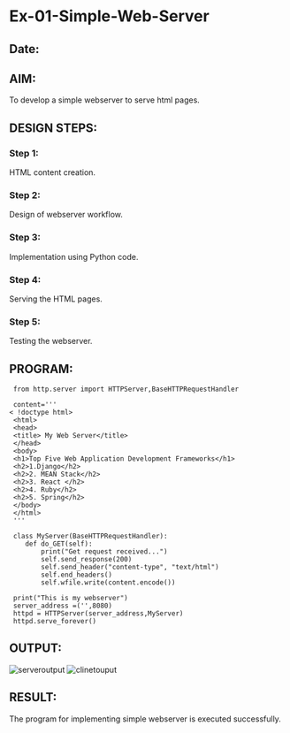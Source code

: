# Ex-01-Simple-Web-Server
## Date:

## AIM:
To develop a simple webserver to serve html pages.

## DESIGN STEPS:
### Step 1: 
HTML content creation.

### Step 2:
Design of webserver workflow.

### Step 3:
Implementation using Python code.

### Step 4:
Serving the HTML pages.

### Step 5:
Testing the webserver.

## PROGRAM:
```
 from http.server import HTTPServer,BaseHTTPRequestHandler

 content='''
< !doctype html>
 <html>
 <head>
 <title> My Web Server</title>
 </head>
 <body>
 <h1>Top Five Web Application Development Frameworks</h1>
 <h2>1.Django</h2>
 <h2>2. MEAN Stack</h2>
 <h2>3. React </h2>
 <h2>4. Ruby</h2>
 <h2>5. Spring</h2>
 </body>
 </html>
 '''

 class MyServer(BaseHTTPRequestHandler):
    def do_GET(self):
        print("Get request received...")
        self.send_response(200) 
        self.send_header("content-type", "text/html")       
        self.end_headers()
        self.wfile.write(content.encode())

 print("This is my webserver") 
 server_address =('',8080)
 httpd = HTTPServer(server_address,MyServer)
 httpd.serve_forever()
```
## OUTPUT:
![serveroutput](https://github.com/gauthamkrishna7/ODD2023-WT-Ex-01-Simple-Web-Server/assets/141175025/7758986d-596c-4299-b681-fd5f70cf82a2)
![clinetouput](https://github.com/gauthamkrishna7/ODD2023-WT-Ex-01-Simple-Web-Server/assets/141175025/01b90c7e-41f5-47c2-b4bc-733e243c68ff)


## RESULT:
The program for implementing simple webserver is executed successfully.
